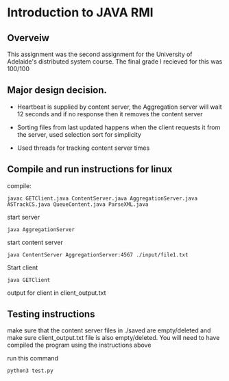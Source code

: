 # Introduction to JAVA RMI 

## Overveiw
This assignment was the second assignment for the University of Adelaide's distributed system course. The final grade I recieved for this was 100/100

## Major design decision. 

- Heartbeat is supplied by content server, the Aggregation server will wait 12 seconds and if no response then it removes the content server

- Sorting files from last updated happens when the client requests it from the server, used selection sort for simplicity 

- Used threads for tracking content server times


## Compile and run instructions for linux 
compile:
```
javac GETClient.java ContentServer.java AggregationServer.java ASTrackCS.java QueueContent.java ParseXML.java
```
start server
```
java AggregationServer
```
start content server
```
java ContentServer AggregationServer:4567 ./input/file1.txt
```
Start client
```
java GETClient
```
output for client in client_output.txt
 

## Testing instructions
make sure that the content server files in ./saved are empty/deleted and make sure client_output.txt file is also empty/deleted. You will need to have compiled the program using the instructions above

run this command 
```
python3 test.py 
```

